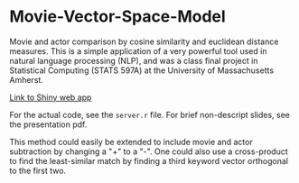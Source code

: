 # Movie-Vector-Space-Model
Movie and actor comparison by cosine similarity and euclidean distance measures.  This is a simple application of a very powerful tool used in natural language processing (NLP), and was a class final project in Statistical Computing (STATS 597A) at the University of Massachusetts Amherst.  

[Link to Shiny web app](https://sdcastillo.shinyapps.io/imdb_addition/)

For the actual code, see the `server.r` file.  For brief non-descript slides, see the presentation pdf.

This method could easily be extended to include movie and actor subtraction by changing a "+" to a "-".  One could also use a cross-product to find the least-similar match by finding a third keyword vector orthogonal to the first two.  
